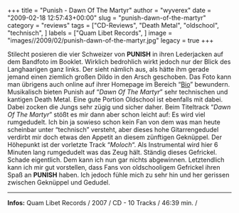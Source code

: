 +++
title = "Punish - Dawn Of The Martyr"
author = "wyverex"
date = "2009-02-18 12:57:43+00:00"
slug = "punish-dawn-of-the-martyr"
category = "reviews"
tags = ["CD-Reviews", "Death Metal", "oldschool", "technisch", ]
labels = ["Quam Libet Records", ]
image = "images//2009/02/punish-dawn-of-the-martyr.jpg"
legacy = true
+++

Stilecht posieren die vier Schweizer von **PUNISH** in ihren Lederjacken auf dem Bandfoto im Booklet. Wirklich bedrohlich wirkt jedoch nur der Blick des Langhaarigen ganz links. Der sieht nämlich aus, als hätte ihm gerade jemand einen ziemlich großen Dildo in den Arsch geschoben. Das Foto kann man übrigens auch online auf ihrer Homepage im Bereich “<a href="http://www.punish.ch/_htm/bio.htm">Bio</a>” bewundern.
Musikalisch bieten Punish auf “_Dawn Of The Martyr_” sehr technischen und kantigen Death Metal. Eine gute Portion Oldschool ist ebenfalls mit dabei. Dabei zocken die Jungs sehr zügig und sicher daher. Beim Titeltrack “_Dawn Of The Martyr_” stößt es mir dann aber schon leicht auf: Es wird viel rumgedudelt. Ich bin ja sowieso schon kein Fan von dem was man heute scheinbar unter “technisch” versteht, aber dieses hohe Gitarrengedudel verdirbt mir doch etwas den Appetit an diesem zünftigen Geknüppel. Der Höhepunkt ist der vorletzte Track “_Moloch_“. Als Instrumental wird hier 6 Minuten lang rumgedudelt was das Zeug hält. Ständig dieses Gefrickel. Schade eigentlich. Dem kann ich nun gar nichts abgewinnen.
Letztendlich kann ich mir gut vorstellen, dass Fans von oldschooligem Gefrickel ihren Spaß an **PUNISH** haben. Ich jedoch fühle mich zu sehr hin und her gerissen zwischen Geknüppel und Gedudel.





---
**Infos:**
Quam Libet Records / 2007 / 
CD - 10 Tracks / 46:39 min. / 
